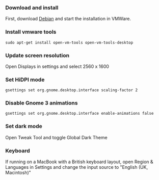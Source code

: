 ### Download and install
First, download [Debian](https://www.debian.org) and start the installation in VMWare.

### Install vmware tools
```
sudo apt-get install open-vm-tools open-vm-tools-desktop
```

### Update screen resolution
Open Displays in settings and select 2560 x 1600

### Set HiDPI mode
```
gsettings set org.gnome.desktop.interface scaling-factor 2
```

### Disable Gnome 3 animations
```
gsettings set org.gnome.desktop.interface enable-animations false
```

### Set dark mode
Open Tweak Tool and toggle Global Dark Theme

### Keyboard
If running on a MacBook with a British keyboard layout, open Region & Languages in Settings and change the input source to "English (UK, Macintosh)"
